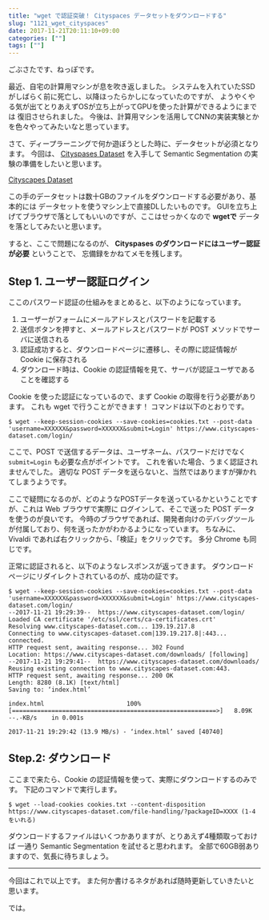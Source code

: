 ```yaml
---
title: "wget で認証突破！ Cityspaces データセットをダウンロードする"
slug: "1121_wget_cityspaces"
date: 2017-11-21T20:11:10+09:00
categories: [""]
tags: [""]
---
```


ごぶさたです、ねっぽです。

最近、自宅の計算用マシンが息を吹き返しました。
システムを入れていたSSDがしばらく前に死亡し、以降ほったらかしになっていたのですが、
ようやくやる気が出てとりあえずOSが立ち上がってGPUを使った計算ができるようにまでは
復旧させられました。
今後は、計算用マシンを活用してCNNの実装実験とかを色々やってみたいなと思っています。

さて、ディープラーニングで何か遊ぼうとした時に、データセットが必須となります。
今回は、 [Cityspases Dataset](https://www.cityscapes-dataset.com) を入手して
Semantic Segmentation の実験の準備をしたいと思います。

<a class="embedly-card" href="https://www.cityscapes-dataset.com/">Cityscapes Dataset</a><script async src="//cdn.embedly.com/widgets/platform.js" charset="UTF-8"></script>

この手のデータセットは数十GBのファイルをダウンロードする必要があり、基本的には
データセットを使うマシン上で直接DLしたいものです。
GUIを立ち上げてブラウザで落としてもいいのですが、ここはせっかくなので **wgetで**
データを落としてみたいと思います。

すると、ここで問題になるのが、 **Cityspases のダウンロードにはユーザー認証が必要** ということで、
忘備録をかねてメモを残します。

## Step 1. ユーザー認証ログイン
ここのパスワード認証の仕組みをまとめると、以下のようになっています。

 1. ユーザーがフォームにメールアドレスとパスワードを記載する
 2. 送信ボタンを押すと、メールアドレスとパスワードが POST メソッドでサーバに送信される
 3. 認証成功すると、ダウンロードページに遷移し、その際に認証情報が Cookie に保存される
 4. ダウンロード時は、Cookie の認証情報を見て、サーバが認証ユーザであることを確認する

 Cookie を使った認証になっているので、まず Cookie の取得を行う必要があります。
 これも wget で行うことができます！
コマンドは以下のとおりです。

```
$ wget --keep-session-cookies --save-cookies=cookies.txt --post-data 'username=XXXXXX&password=XXXXXX&submit=Login' https://www.cityscapes-dataset.com/login/
```

ここで、POST で送信するデータは、ユーザネーム、パスワードだけでなく `submit=Login` も必要な点がポイントです。
これを省いた場合、うまく認証されませんでした。
適切な POST データを送らないと、当然ではありますが弾かれてしまうようです。

ここで疑問になるのが、どのようなPOSTデータを送っているかということですが、これは Web ブラウザで実際に
ログインして、そこで送った POST データを使うのが良いです。
今時のブラウザであれば、開発者向けのデバッグツールが付属しており、何を送ったかがわかるようになっています。
ちなみに、Vivaldi であれば右クリックから、「検証」をクリックです。
多分 Chrome も同じです。

正常に認証されると、以下のようなレスポンスが返ってきます。
ダウンロードページにリダイレクトされているのが、成功の証です。

```
$ wget --keep-session-cookies --save-cookies=cookies.txt --post-data 'username=XXXXXX&password=XXXXXX&submit=Login' https://www.cityscapes-dataset.com/login/
--2017-11-21 19:29:39--  https://www.cityscapes-dataset.com/login/
Loaded CA certificate '/etc/ssl/certs/ca-certificates.crt'
Resolving www.cityscapes-dataset.com... 139.19.217.8
Connecting to www.cityscapes-dataset.com|139.19.217.8|:443... connected.
HTTP request sent, awaiting response... 302 Found
Location: https://www.cityscapes-dataset.com/downloads/ [following]
--2017-11-21 19:29:41--  https://www.cityscapes-dataset.com/downloads/
Reusing existing connection to www.cityscapes-dataset.com:443.
HTTP request sent, awaiting response... 200 OK
Length: 8280 (8.1K) [text/html]
Saving to: ‘index.html’

index.html                       100%[=========================================================>]   8.09K  --.-KB/s    in 0.001s

2017-11-21 19:29:42 (13.9 MB/s) - ‘index.html’ saved [40740]
```

## Step.2: ダウンロード
ここまで来たら、Cookie の認証情報を使って、実際にダウンロードするのみです。
下記のコマンドで実行します。

```
$ wget --load-cookies cookies.txt --content-disposition https://www.cityscapes-dataset.com/file-handling/?packageID=XXXX (1-4 をいれる)
````

ダウンロードするファイルはいくつかありますが、とりあえず4種類取っておけば
一通り Semantic Segmentation を試せると思われます。
全部で60GB弱ありますので、気長に待ちましょう。

----

今回はこれで以上です。
また何か書けるネタがあれば随時更新していきたいと思います。

では。
